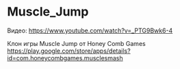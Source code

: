 # Muscle_Jump
Видео: https://www.youtube.com/watch?v=_PTG9Bwk6-4

Клон игры Muscle Jump от Honey Comb Games
https://play.google.com/store/apps/details?id=com.honeycombgames.musclesmash
